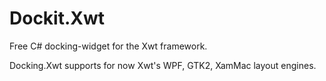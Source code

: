 # Dockit.Xwt
Free C# docking-widget for the Xwt framework.

Docking.Xwt supports for now Xwt's WPF, GTK2, XamMac layout engines.


